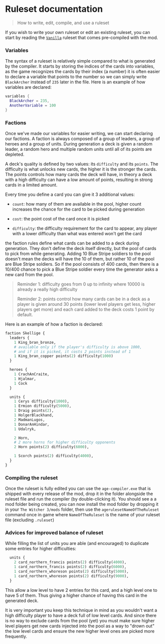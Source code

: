 # Ruleset documentation
> How to write, edit, compile, and use a ruleset

If you wish to write your own ruleset or edit an existing ruleset, you can start by reading the [`Vanilla`](https://github.com/Aelto/tw3-a-gwent-empire/blob/master/compiler/Vanilla.ruleset) ruleset that comes pre-compiled with the mod.

### Variables
The syntax of a ruleset is relatively simple compared to what is generated by the compiler. It starts by storing the indices of the cards into variables, as the game recognizes the cards by their index (a number) it is often easier to declare a variable that points to the number so we can simply write `BlackArcher` instead of `235` later in the file.
Here is an example of how variables are declared:
```lua
variables {
  BlackArcher = 235,
  AnotherVariable = 100
}
```

### Factions
Once we've made our variables for easier writing, we can start declaring our factions. A faction is always composed of a group of leaders, a group of heroes and a group of units. During generation a deck is given a random leader, a random hero and multiple random units until all of its points are depleted.

A deck's quality is defined by two values: its `difficulty` and its `points`. The difficulty is what unlocks new cards, the higher it is the stronger the cards. The points controls how many cards the deck will have, in theory a deck with a high difficulty can have a low amount of points, resulting in strong cards in a limited amount.

Every time you define a card you can give it 3 additional values:
 - `count`: how many of them are available in the pool, higher count increases the chance for the card to be picked during generation

 - `cost`: the point cost of the card once it is picked

 - `difficulty`: the difficulty requirement for the card to appear, any player with a lower difficulty than what was entered won't get the card

the faction rules define what cards can be added to a deck during generation. They don't define the deck itself directly,
but the pool of cards to pick from while generating. Adding 10 Blue Stripe soldiers to the pool doesn't mean the decks
will have the 10 of them, but rather 10 of the pool are Blue Stripe soldiers. So if the pool consists of 400 cards,
then there is a 10/400 chance to pick a Blue Stripe soldier every time the generator asks a new card from the pool.

> Reminder 1: difficulty goes from 0 up to infinity where 10000 is already a really high difficulty
> 
> Reminder 2: points control how many cards can be in a deck as a player is given around 30 points (lower level players get less, higher players get more)
> and each card added to the deck costs 1 point by default.

Here is an example of how a faction is declared:
```python
faction Skellige {
  leaders {
    1 King_bran_bronze,
    # available only if the player's difficulty is above 1000,
    # and if it is picked, it costs 2 points instead of 1
    1 King_bran_copper points(2) difficulty(1000)
  }

  heroes {
    1 CrachAnCraite,
    1 Hjalmar,
    1 Cock
  }

  units {
    1 Cerys difficulty(1000),
    1 Ermion difficulty(5000),
    1 Draig points(2),
    1 HolgerBlackhand,
    2 MadmanLugos,
    1 DonarAnHindar,
    1 Udalryk,

    2 Horn,
    # 2 more horns for higher difficulty opponents
    2 Horn points(2) difficulty(6000),

    1 Scorch points(2) difficulty(4000),
  }
}
```

### Compiling the ruleset
Once the ruleset is fully edited you can use the `age-compiler.exe` that is shipped with every release of the mod, drop it in the folder alongside the ruleset file and run the compiler (by double-clicking it). You should see a a mod folder being created, you can now install the mod folder by dropping it in your `The Witcher 3/mods` folder, then use the `agerulesetNameOfTheRuleset` command once in game where `NameOfTheRuleset` is the name of your ruleset file (excluding `.ruleset`)

### Advices for improved balance of ruleset
While filling the list of units you are able (and encouraged) to duplicate some entries for higher difficulties:
```python
  units {
    2 card_northern_francis points(2) difficulty(4000),
    1 card_northern_francis points(2) difficulty(6000),
    1 card_northern_whoreson points(2) difficulty(5000),
    1 card_northern_whoreson points(2) difficulty(9000),
  }
```

This allow a low level to have 2 entries for this card, and a high level one to have 5 of them. Thus giving a higher chance
of having this card in the generated deck.

It is very important you keep this technique in mind as you wouldn't want a high difficulty player to have a deck
full of low level cards. And since there is no way to exclude cards from the pool (yet) you must make sure higher
level players get new cards injected into the pool as a way to "drown out" the low level cards and ensure the
new higher level ones are picked more frequently.